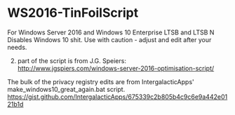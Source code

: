 # WS2016-TinFoilScript
For Windows Server 2016 and Windows 10 Enterprise LTSB and LTSB N
Disables Windows 10 shit. Use with caution - adjust and edit after your needs. 



2. part of the script is from J.G. Speiers: http://www.jgspiers.com/windows-server-2016-optimisation-script/

The bulk of the privacy registry edits are from IntergalacticApps' make_windows10_great_again.bat script. https://gist.github.com/IntergalacticApps/675339c2b805b4c9c6e9a442e0121b1d 

